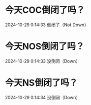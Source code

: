 # 今天COC倒闭了吗？

2024-10-29 0:14:33 倒闭了（Not Down）

# 今天NOS倒闭了吗？

2024-10-29 0:14:33 没倒闭（Down）

# 今天NS倒闭了吗？

2024-10-29 0:14:34 没倒闭（Down）

